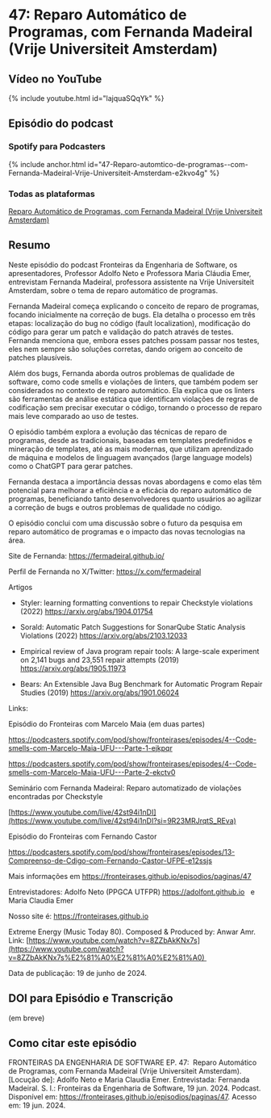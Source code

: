 # 47: Reparo Automático de Programas, com Fernanda Madeiral (Vrije Universiteit Amsterdam)


## Vídeo no YouTube

{% include youtube.html id="lajquaSQqYk" %}  

## Episódio do podcast


<!--  ### Spotify


{% include spotify.html id="42XnrEndRmRCeUwPgnReVO" %} 

--> 

### Spotify para Podcasters

{% include anchor.html id="47-Reparo-automtico-de-programas--com-Fernanda-Madeiral-Vrije-Universiteit-Amsterdam-e2kvo4g" %}


### Todas as plataformas


[Reparo Automático de Programas, com Fernanda Madeiral (Vrije Universiteit Amsterdam)](https://podcasters.spotify.com/pod/show/fronteirases/episodes/47-Reparo-automtico-de-programas--com-Fernanda-Madeiral-Vrije-Universiteit-Amsterdam-e2kvo4g)




## Resumo


Neste episódio do podcast Fronteiras da Engenharia de Software, os apresentadores, Professor Adolfo Neto e Professora Maria Cláudia Emer, entrevistam Fernanda Madeiral, professora assistente na Vrije Universiteit Amsterdam, sobre o tema de reparo automático de programas.

Fernanda Madeiral começa explicando o conceito de reparo de programas, focando inicialmente na correção de bugs. Ela detalha o processo em três etapas: localização do bug no código (fault localization), modificação do código para gerar um patch e validação do patch através de testes. Fernanda menciona que, embora esses patches possam passar nos testes, eles nem sempre são soluções corretas, dando origem ao conceito de patches plausíveis.

Além dos bugs, Fernanda aborda outros problemas de qualidade de software, como code smells e violações de linters, que também podem ser considerados no contexto de reparo automático. Ela explica que os linters são ferramentas de análise estática que identificam violações de regras de codificação sem precisar executar o código, tornando o processo de reparo mais leve comparado ao uso de testes.

O episódio também explora a evolução das técnicas de reparo de programas, desde as tradicionais, baseadas em templates predefinidos e mineração de templates, até as mais modernas, que utilizam aprendizado de máquina e modelos de linguagem avançados (large language models) como o ChatGPT para gerar patches.

Fernanda destaca a importância dessas novas abordagens e como elas têm potencial para melhorar a eficiência e a eficácia do reparo automático de programas, beneficiando tanto desenvolvedores quanto usuários ao agilizar a correção de bugs e outros problemas de qualidade no código.

O episódio conclui com uma discussão sobre o futuro da pesquisa em reparo automático de programas e o impacto das novas tecnologias na área.

Site de Fernanda: <https://fermadeiral.github.io/>

Perfil de Fernanda no X/Twitter: <https://x.com/fermadeiral>

Artigos

- Styler: learning formatting conventions to repair Checkstyle violations (2022) <https://arxiv.org/abs/1904.01754> 

- Sorald: Automatic Patch Suggestions for SonarQube Static Analysis Violations (2022) <https://arxiv.org/abs/2103.12033> 

- Empirical review of Java program repair tools: A large-scale experiment on 2,141 bugs and 23,551 repair attempts (2019) <https://arxiv.org/abs/1905.11973> 

- Bears: An Extensible Java Bug Benchmark for Automatic Program Repair Studies (2019) <https://arxiv.org/abs/1901.06024>

Links:

Episódio do Fronteiras com Marcelo Maia (em duas partes)

<https://podcasters.spotify.com/pod/show/fronteirases/episodes/4--Code-smells-com-Marcelo-Maia-UFU---Parte-1-ejkpqr>

<https://podcasters.spotify.com/pod/show/fronteirases/episodes/4--Code-smells-com-Marcelo-Maia-UFU---Parte-2-ekctv0>

Seminário com Fernanda Madeiral: Reparo automatizado de violações encontradas por Checkstyle

[https://www.youtube.com/live/42st94i1nDI](https://www.youtube.com/live/42st94i1nDI?si=9R23MRJrqtS_REva)

Episódio do Fronteiras com Fernando Castor

<https://podcasters.spotify.com/pod/show/fronteirases/episodes/13-Compreenso-de-Cdigo-com-Fernando-Castor-UFPE-e12ssjs>

Mais informações em ⁠⁠⁠⁠<https://fronteirases.github.io/episodios/paginas/47> 

Entrevistadores: Adolfo Neto (PPGCA UTFPR) ⁠⁠⁠⁠⁠https://adolfont.github.io⁠ ⁠  e Maria Claudia Emer

Nosso site é: ⁠⁠⁠<https://fronteirases.github.io> ⁠

Extreme Energy (Music Today 80). Composed & Produced by: Anwar Amr. Link:⁠ ⁠⁠⁠⁠⁠[https://www.youtube.com/watch?v=8ZZbAkKNx7s⁠⁠⁠](https://www.youtube.com/watch?v=8ZZbAkKNx7s%E2%81%A0%E2%81%A0%E2%81%A0) 

Data de publicação: 19 de junho de 2024.


## DOI para Episódio e Transcrição

(em breve)

## Como citar este episódio


FRONTEIRAS DA ENGENHARIA DE SOFTWARE EP. 47:  Reparo Automático de Programas, com Fernanda Madeiral (Vrije Universiteit Amsterdam). [Locução de]: Adolfo Neto e Maria Claudia Emer. Entrevistada: Fernanda Madeiral. S. l.: Fronteiras da Engenharia de Software, 19 jun. 2024. Podcast. Disponível em: ⁠⁠<https://fronteirases.github.io/episodios/paginas/47>. ⁠Acesso em: 19 jun. 2024.
